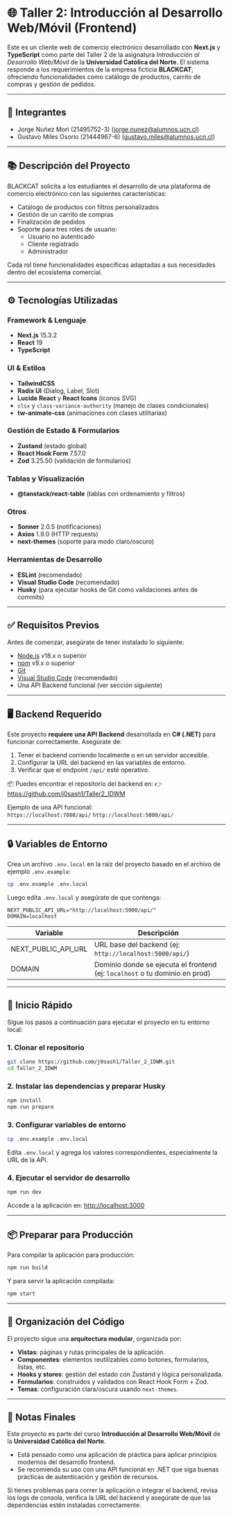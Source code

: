 # 🌐 Taller 2: Introducción al Desarrollo Web/Móvil (Frontend)

Este es un cliente web de comercio electrónico desarrollado con **Next.js** y **TypeScript** como parte del Taller 2 de la asignatura _Introducción al Desarrollo Web/Móvil_ de la **Universidad Católica del Norte**. El sistema responde a los requerimientos de la empresa ficticia **BLACKCAT**, ofreciendo funcionalidades como catálogo de productos, carrito de compras y gestión de pedidos.

---

## 📌 Integrantes

- Jorge Nuñez Mori (21495752-3) (jorge.nunez@alumnos.ucn.cl)
- Gustavo Miles Osorio (21444967-6) (gustavo.miles@alumnos.ucn.cl)

---

## 📚 Descripción del Proyecto

BLACKCAT solicita a los estudiantes el desarrollo de una plataforma de comercio electrónico con las siguientes características:

- Catálogo de productos con filtros personalizados
- Gestión de un carrito de compras
- Finalización de pedidos
- Soporte para tres roles de usuario:
  - Usuario no autenticado
  - Cliente registrado
  - Administrador

Cada rol tiene funcionalidades específicas adaptadas a sus necesidades dentro del ecosistema comercial.

---

## ⚙️ Tecnologías Utilizadas

### Framework & Lenguaje

- **Next.js** 15.3.2
- **React** 19
- **TypeScript**

### UI & Estilos

- **TailwindCSS**
- **Radix UI** (Dialog, Label, Slot)
- **Lucide React** y **React Icons** (íconos SVG)
- `clsx` y `class-variance-authority` (manejo de clases condicionales)
- **tw-animate-css** (animaciones con clases utilitarias)

### Gestión de Estado & Formularios

- **Zustand** (estado global)
- **React Hook Form** 7.57.0
- **Zod** 3.25.50 (validación de formularios)

### Tablas y Visualización

- **@tanstack/react-table** (tablas con ordenamiento y filtros)

### Otros

- **Sonner** 2.0.5 (notificaciones)
- **Axios** 1.9.0 (HTTP requests)
- **next-themes** (soporte para modo claro/oscuro)

### Herramientas de Desarrollo

- **ESLint** (recomendado)
- **Visual Studio Code** (recomendado)
- **Husky** (para ejecutar hooks de Git como validaciones antes de commits)

---

## ✅ Requisitos Previos

Antes de comenzar, asegúrate de tener instalado lo siguiente:

- [Node.js](https://nodejs.org/) v18.x o superior
- [npm](https://www.npmjs.com/) v9.x o superior
- [Git](https://git-scm.com/downloads)
- [Visual Studio Code](https://code.visualstudio.com/) (recomendado)
- Una API Backend funcional (ver sección siguiente)

---

## 🖥️ Backend Requerido

Este proyecto **requiere una API Backend** desarrollada en **C# (.NET)** para funcionar correctamente. Asegúrate de:

1. Tener el backend corriendo localmente o en un servidor accesible.
2. Configurar la URL del backend en las variables de entorno.
3. Verificar que el endpoint `/api/` esté operativo.

📦 Puedes encontrar el repositorio del backend en:
👉 https://github.com/j0sash1/Taller2_IDWM

Ejemplo de una API funcional:  
`https://localhost:7088/api/`
`http://localhost:5000/api/`

---

## 🔒 Variables de Entorno

Crea un archivo `.env.local` en la raíz del proyecto basado en el archivo de ejemplo `.env.example`:

```bash
cp .env.example .env.local
```

Luego edita `.env.local` y asegúrate de que contenga:

```env
NEXT_PUBLIC_API_URL="http://localhost:5000/api/"
DOMAIN=localhost
```

| Variable            | Descripción                                                                 |
| ------------------- | --------------------------------------------------------------------------- |
| NEXT_PUBLIC_API_URL | URL base del backend (ej: `http://localhost:5000/api/`)                     |
| DOMAIN              | Dominio donde se ejecuta el frontend (ej: `localhost` o tu dominio en prod) |

---

## 🚀 Inicio Rápido

Sigue los pasos a continuación para ejecutar el proyecto en tu entorno local:

### 1. Clonar el repositorio

```bash
git clone https://github.com/j0sash1/Taller_2_IDWM.git
cd Taller_2_IDWM
```

### 2. Instalar las dependencias y preparar Husky

```bash
npm install
npm run prepare
```

### 3. Configurar variables de entorno

```bash
cp .env.example .env.local
```

Edita `.env.local` y agrega los valores correspondientes, especialmente la URL de la API.

### 4. Ejecutar el servidor de desarrollo

```bash
npm run dev
```

Accede a la aplicación en: [http://localhost:3000](http://localhost:3000)

---

## 📦 Preparar para Producción

Para compilar la aplicación para producción:

```bash
npm run build
```

Y para servir la aplicación compilada:

```bash
npm start
```

---

## 🧱 Organización del Código

El proyecto sigue una **arquitectura modular**, organizada por:

- **Vistas**: páginas y rutas principales de la aplicación.
- **Componentes**: elementos reutilizables como botones, formularios, listas, etc.
- **Hooks y stores**: gestión del estado con Zustand y lógica personalizada.
- **Formularios**: construidos y validados con React Hook Form + Zod.
- **Temas**: configuración clara/oscura usando `next-themes`.

---

## 📌 Notas Finales

Este proyecto es parte del curso **Introducción al Desarrollo Web/Móvil** de la **Universidad Católica del Norte**.

- Está pensado como una aplicación de práctica para aplicar principios modernos del desarrollo frontend.
- Se recomienda su uso con una API funcional en .NET que siga buenas prácticas de autenticación y gestión de recursos.

Si tienes problemas para correr la aplicación o integrar el backend, revisa los logs de consola, verifica la URL del backend y asegúrate de que las dependencias estén instaladas correctamente.
